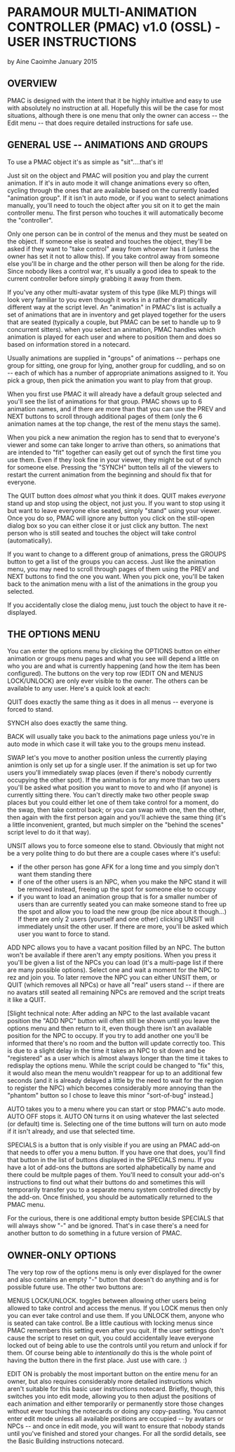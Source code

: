 # PARAMOUR MULTI-ANIMATION CONTROLLER (PMAC) v1.0 (OSSL) - USER INSTRUCTIONS
by Aine Caoimhe January 2015


## OVERVIEW

PMAC is designed with the intent that it be highly intuitive and easy to use
with absolutely no instruction at all. 
Hopefully this will be the case for most situations, although there is one menu
that only the owner can access -- 
the Edit menu -- that does require detailed instructions for safe use.

## GENERAL USE -- ANIMATIONS AND GROUPS

To use a PMAC object it's as simple as "sit"....that's it!

Just sit on the object and PMAC will position you and play the current
animation. If it's in auto mode it will change 
animations every so often, cycling through the ones that are available based on
the currently loaded "animation group". 
If it isn't in auto mode, or if you want to select animations manually, you'll
need to touch the object after you sit 
on it to get the main controller menu. The first person who touches it will
automatically become the "controller".

Only one person can be in control of the menus and they must be seated on the
object. If someone else is seated and 
touches the object, they'll be asked if they want to "take control" away from
whoever has it (unless the owner has 
set it not to allow this). If you take control away from someone else you'll be
in charge and the other person will 
then be along for the ride. Since nobody likes a control war, it's usually a
good idea to speak to the current 
controller before simply grabbing it away from them.


If you've any other multi-avatar system of this type (like MLP) things will look
very familiar to you even though 
it works in a rather dramatically different way at the script level. An
"animation" in PMAC's list is actually a 
set of animations that are in inventory and get played together for the users
that are seated (typically a couple, 
but PMAC can be set to handle up to 9 concurrent sitters). when you select an
animation, PMAC handles which animation
 is played for each user and where to position them and does so based on
information stored in a notecard.

Usually animations are supplied in "groups" of animations -- perhaps one group
for sitting, one group for lying, 
another group for cuddling, and so on -- each of which has a number of
appropriate animations assigned to it. You 
pick a group, then pick the animation you want to play from that group.

When you first use PMAC it will already have a default group selected and you'll
see the list of animations for that group.  PMAC shows up to 6 animation names,
and if there are more than that you can use the PREV and NEXT buttons to scroll
through additional pages of them (only the 6 animation names at the top change,
the rest of the menu stays the same).

When you pick a new animation the region has to send that to everyone's viewer
and some can take longer to arrive than others, so animations that are intended
to "fit" together can easily get out of synch the first time you use them. Even
if they look fine in your viewer, they might be out of synch for someone else.
Pressing the "SYNCH" button tells all of the viewers to restart the current
animation from the beginning and should fix that for everyone.

The QUIT button does *almost* what you think it does. QUIT makes *everyone*
stand up and stop using the object, not just you. If you want to stop using it
but want to leave everyone else seated, simply "stand" using your viewer. Once
you do so, PMAC will ignore any button you click on the still-open dialog box so
you can either close it or just click any button. The next person who is still
seated and touches the object will take control (automatically).

If you want to change to a different group of animations, press the GROUPS
button to get a list of the groups you can access. Just like the animation menu,
you may need to scroll through pages of them using the PREV and NEXT buttons to
find the one you want. When you pick one, you'll be taken back to the animation
menu with a list of the animations in the group you selected.

If you accidentally close the dialog menu, just touch the object to have it
re-displayed.


## THE OPTIONS MENU

You can enter the options menu by clicking the OPTIONS button on either
animation or groups menu pages and what you see will depend a little on who you
are and what is currently happening (and how the item has been configured). The
buttons on the very top row (EDIT ON and MENUS LOCK/UNLOCK) are only ever
visible to the owner. The others can be available to any user. Here's a quick
look at each:

QUIT does exactly the same thing as it does in all menus -- everyone is forced
to stand.

SYNCH also does exactly the same thing.

BACK  will usually take you back to the animations page unless you're in auto
mode in which case it will take you to the groups menu instead.

SWAP let's you move to another position unless the currently playing animtion is
only set up for a single user. If the animation is set up for two users you'll
immediately swap places (even if there's nobody currently occupying the other
spot). If the animation is for any more than two users you'll be asked what
position you want to move to and who (if anyone) is currently sitting there. You
can't directly make two other people swap places but you could either let one of
them take control for a moment, do the swap, then take control back; or you can
swap with one, then the other, then again with the first person again and you'll
achieve the same thing (it's a little inconvenient, granted, but much simpler on
the "behind the scenes" script level to do it that way).

UNSIT allows you to force someone else to stand. Obviously that might not be a
very polite thing to do but there are a couple cases where it's useful:
- if the other person has gone AFK for a long time and you simply don't want
them standing there
- if one of the other users is an NPC, when you make the NPC stand it will be
removed instead, freeing up the spot for someone else to occupy
- if you want to load an animation group that is for a smaller number of users
than are currently seated you can make someone stand to free up the spot and
allow you to load the new group (be nice about it though...)
If there are only 2 users (yourself and one other) clicking UNSIT will
immediately unsit the other user. If there are more, you'll be asked which user
you want to force to stand.

ADD NPC allows you to have a vacant position filled by an NPC. The button won't
be available if there aren't any empty positions. When you press it you'll be
given a list of the NPCs you can load (it's a multi-page list if there are many
possible options). Select one and wait a moment for the NPC to rez and join you.
To later remove the NPC you can either UNSIT them, or QUIT (which removes all
NPCs) or have all "real" users stand -- if there are no avatars still seated all
remaining NPCs are removed and the script treats it like a QUIT.

[Slight technical note:
After adding an NPC to the last available vacant position the "ADD NPC" button
will often still be shown until you leave the options menu and then return to
it, even though there isn't an available position for the NPC to occupy. If you
try to add another one you'll be informed that there's no room and the button
will update correctly too. This is due to a slight delay in the time it takes an
NPC to sit down and be "registered" as a user which is almost always longer than
the time it takes to redisplay the options menu. While the script could be
changed to "fix" this, it would also mean the menu wouldn't reappear for up to
an additional few seconds (and it is already delayed a little by the need to
wait for the region to register the NPC) which becomes considerably more
annoying than the "phantom" button so I chose to leave this minor "sort-of-bug"
instead.]

AUTO takes you to a menu where you can start or stop PMAC's auto mode. AUTO OFF
stops it. AUTO ON turns it on using whatever the last selected (or default) time
is. Selecting one of the time buttons will turn on auto mode if it isn't
already, and use that selected time.

SPECIALS is a button that is only visible if you are using an PMAC add-on that
needs to offer you a menu button. If you have one that does, you'll find that
button in the list of buttons displayed in the SPECIALS menu. If you have a lot
of add-ons the buttons are sorted alphabetically by name and there could be
multple pages of them. You'll need to consult your add-on's instructions to find
out what their buttons do and sometimes this will temporarily transfer you to a
separate menu system controlled directly by the add-on. Once finished, you
should be automatically returned to the PMAC menu.

For the curious, there is one additional empty button beside SPECIALS that will
always show "-" and be ignored. That's in case there's a need for another button
to do something in a future version of PMAC.


## OWNER-ONLY OPTIONS

The very top row of the options menu is only ever displayed for the owner and
also contains an empty "-" button that doesn't do anything and is for possible
future use. The other two buttons are:

MENUS LOCK/UNLOCK. toggles between allowing other users being allowed to take
control and access the menus. If you LOCK menus then only you can ever take
control and use them. If you UNLOCK them, anyone who is seated can take control.
Be a little cautious with locking menus since PMAC remembers this setting even
after you quit. If the user settings don't cause the script to reset on quit,
you could accidentally leave everyone locked out of being able to use the
controls until you return and unlock if for them. Of course being able to
*intentionally* do this is the whole point of having the button there in the
first place. Just use with care. :)

EDIT ON is probably the most important button on the entire menu for an owner,
but also requires considerably more detailed instructions which aren't suitable
for this basic user instructions notecard. Briefly, though, this switches you
into edit mode, allowing you to then adjust the positions of each animation and
either temporarily or permanently store those changes without ever touching the
notecards or doing any copy-pasting. You cannot enter edit mode unless all
available positions are occupied -- by avatars or NPCs -- and once in edit mode,
you will want to ensure that nobody stands until you've finished and stored your
changes. For all the sordid details, see the Basic Building instructions
notecard.
